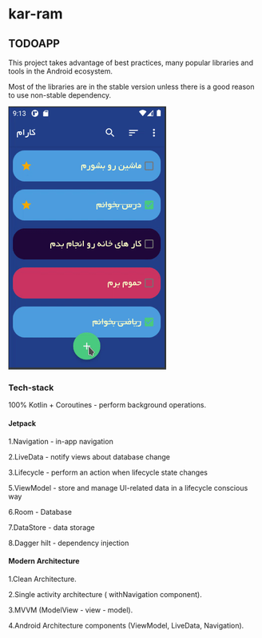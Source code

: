 # kar-ram
## TODOAPP
This project takes advantage of best practices,
 many popular libraries and tools in the Android ecosystem.

 Most of the libraries are in the stable version unless
 there is a good reason to use non-stable dependency.

 ![alt text](https://github.com/PoriyaAbdollahi/kar-ram/blob/master/projectpreview/preview.gif "Logo Title Text 1")

### Tech-stack
100% Kotlin + Coroutines - perform background operations.
#### Jetpack

1.Navigation - in-app navigation

2.LiveData - notify views about database change 

3.Lifecycle - perform an action when lifecycle state changes

5.ViewModel - store and manage UI-related data in a lifecycle conscious way

6.Room - Database 

7.DataStore - data storage 

8.Dagger hilt - dependency injection 



#### Modern Architecture

1.Clean Architecture.

2.Single activity architecture ( withNavigation component).

3.MVVM (ModelView - view - model).

4.Android Architecture components (ViewModel, LiveData, Navigation).
